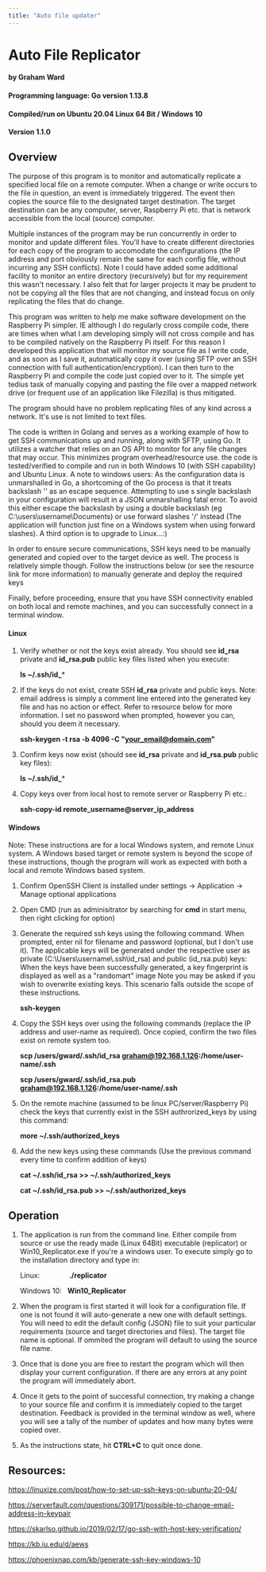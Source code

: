 ```yaml
---
title: "Auto file updater"
---
```

# Auto File Replicator
#### by Graham Ward
#### Programming language: Go version 1.13.8
#### Compiled/run on Ubuntu 20.04 Linux 64 Bit / Windows 10
#### Version 1.1.0


## Overview
The purpose of this program is to monitor and automatically replicate a specified local file on a remote computer. When a change or write occurs to the file in question, an event is immediately triggered. The event then copies the source file to the designated target destination. The target destination can be any computer, server, Raspberry Pi etc. that is network accessible from the local (source) computer.

Multiple instances of the program may be run concurrently in order to monitor and update different files. You'll have to create different directories for each copy of the program to accomodate the configurations (the IP address and port obviously remain the same for each config file, without incurring any SSH conflicts). Note I could have added some additional facility to monitor an entire directory (recursively) but for my requirement this wasn't necessary. I also felt that for larger projects it may be prudent to not be copying all the files that are not changing, and instead focus on only replicating the files that do change.

This program was written to help me make software development on the Raspberry Pi simpler. IE although I do regularly cross compile code, there are times when what I am developing simply will not cross compile and has to be compiled natively on the Raspberry Pi itself. For this reason I developed this application that will monitor my source file as I write code, and as soon as I save it, automatically copy it over (using SFTP over an SSH connection with full authentication/encryption). I can then turn to the Raspberry Pi and compile the code just copied over to it. The simple yet tedius task of manually copying and pasting the file over a mapped network drive (or frequent use of an application like Filezilla) is thus mitigated.

The program should have no problem replicating files of any kind across a network. It's use is not limited to text files.

The code is written in Golang and serves as a working example of how to get SSH communications up and running, along with SFTP, using Go. It utilizes a watcher that relies on an OS API to monitor for any file changes that may occur. This minimizes program overhead/resource use.
the code is tested/verified to compile and run in both Windows 10 (with SSH capability) and Ubuntu Linux. A note to windows users: As the configuration data is unmarshalled in Go, a shortcoming of the Go process is that it treats backslash '\' as an escape sequence. Attempting to use s single backslash in your configuration will result in a JSON unmarshalling fatal error. To avoid this either escape the backslash by using a double backslash (eg C:\\users\\username\\Documents) or use forward slashes '/' instead (The application will function just fine on a Windows system when using forward slashes). A third option is to upgrade to Linux...:)

In order to ensure secure communications, SSH keys need to be manually generated and copied over to the target device as well. The process is relatively simple though.
Follow the instructions below (or see the resource link for more information) to manually generate and deploy the required keys

Finally, before proceeding, ensure that you have SSH connectivity enabled on both local and remote machines, and you can successfully connect in a terminal window.

#### Linux
1. Verify whether or not the keys exist already. You should see **id_rsa** private and **id_rsa.pub** public key files listed when you execute:
   
      **ls ~/.ssh/id_***

2. If the keys do not exist, create SSH **id_rsa** private and public keys.
         Note: email address is simply a comment line entered into the generated key file and has no action or effect.
               Refer to resource below for more information.
               I set no password when prompted, however you can, should you deem it necessary.

      **ssh-keygen -t rsa -b 4096 -C "your_email@domain.com"**

3. Confirm keys now exist (should see **id_rsa** private and **id_rsa.pub** public key files):
   
      **ls ~/.ssh/id_***

4. Copy keys over from local host to remote server or Raspberry Pi etc.:
   
      **ssh-copy-id remote_username@server_ip_address**


#### Windows

Note: These instructions are for a local Windows system, and remote Linux system. A Windows based target or remote system is beyond the scope of these instructions, though the program will work as expected with both a local and remote Windows based system.

1. Confirm OpenSSH Client is installed under settings -> Application -> Manage optional applications

2. Open CMD (run as adminisitrator by searching for **cmd** in start menu, then right clicking for option)

3. Generate the required ssh keys using the following command. When prompted, enter nil for filename and password (optional, but I don't use it).
    The applicable keys will be generated under the respective user as private (C:\Users\username\\.ssh\id_rsa) and public (id_rsa.pub) keys:
    When the keys have been successfully generated, a key fingerprint is displayed as well as a "randomart" image
    Note you may be asked if you wish to overwrite existing keys. This scenario falls outside the scope of these instructions.
    
    **ssh-keygen**

4. Copy the SSH keys over using the following commands (replace the IP address and user-name as required). Once copied, confirm the two files exist on remote system too.

    **scp /users/gward/.ssh/id_rsa graham@192.168.1.126:/home/user-name/.ssh**
    
    **scp /users/gward/.ssh/id_rsa.pub graham@192.168.1.126:/home/user-name/.ssh**

5. On the remote machine (assumed to be linux PC/server/Raspberry Pi) check the keys that currently exist in the SSH authrorized_keys by using this command:

    **more ~/.ssh/authorized_keys**

6. Add the new keys using these commands (Use the previous command every time to confirm addition of keys)
    
    **cat ~/.ssh/id_rsa >> ~/.ssh/authorized_keys**
    
    **cat ~/.ssh/id_rsa.pub >> ~/.ssh/authorized_keys**

## Operation

1. The application is run from the command line. Either compile from source or use the ready made (Linux 64Bit) executable (replicator) or Win10_Replicator.exe if you're a windows user. To execute simply go to the installation directory and type in:
   
    Linux: &nbsp; &nbsp; &nbsp; &nbsp; &nbsp; &nbsp; &nbsp;  **./replicator**

    Windows 10: &nbsp; **Win10_Replicator**

2. When the program is first started it will look for a configuration file. If one is not found it will auto-generate a new one with default settings.
   You will need to edit the default config (JSON) file to suit your particular requirements (source and target directories and files).
   The target file name is optional. If ommited the program will default to using the source file name.

3. Once that is done you are free to restart the program which will then display your current configuration. If there are any errors at any point the program will immediately abort.

4. Once it gets to the point of successful connection, try making a change to your source file and confirm it is immediately copied to the target destination. Feedback is provided in the terminal window as well, where you will see a tally of the number of updates and how many bytes were copied over.

5. As the instructions state, hit **CTRL+C** to quit once done.

## Resources:

https://linuxize.com/post/how-to-set-up-ssh-keys-on-ubuntu-20-04/

https://serverfault.com/questions/309171/possible-to-change-email-address-in-keypair

https://skarlso.github.io/2019/02/17/go-ssh-with-host-key-verification/

https://kb.iu.edu/d/aews

https://phoenixnap.com/kb/generate-ssh-key-windows-10
